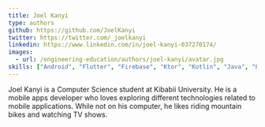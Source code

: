 ```yaml
---
title: Joel Kanyi
type: authors
github: https://github.com/JoelKanyi
twitter: https://twitter.com/_joelkanyi
linkedin: https://www.linkedin.com/in/joel-kanyi-037270174/
images:
  - url: /engineering-education/authors/joel-kanyi/avatar.jpg
skills: ["Android", "Flutter", "Firebase", "Ktor", "Kotlin", "Java", "Python", "C Language", "C++", "Golang"]  
---
```


Joel Kanyi is a Computer Science student at Kibabii University. He is a mobile apps developer who loves exploring different technologies related to mobile applications. While not on his computer, he likes riding mountain bikes and watching TV shows.
